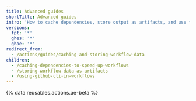 ```yaml
---
title: Advanced guides
shortTitle: Advanced guides
intro: 'How to cache dependencies, store output as artifacts, and use the GitHub CLI in workflows.'
versions:
  fpt: '*'
  ghes: '*'
  ghae: '*'
redirect_from:
  - /actions/guides/caching-and-storing-workflow-data
children:
  - /caching-dependencies-to-speed-up-workflows
  - /storing-workflow-data-as-artifacts
  - /using-github-cli-in-workflows
---
```


{% data reusables.actions.ae-beta %}
